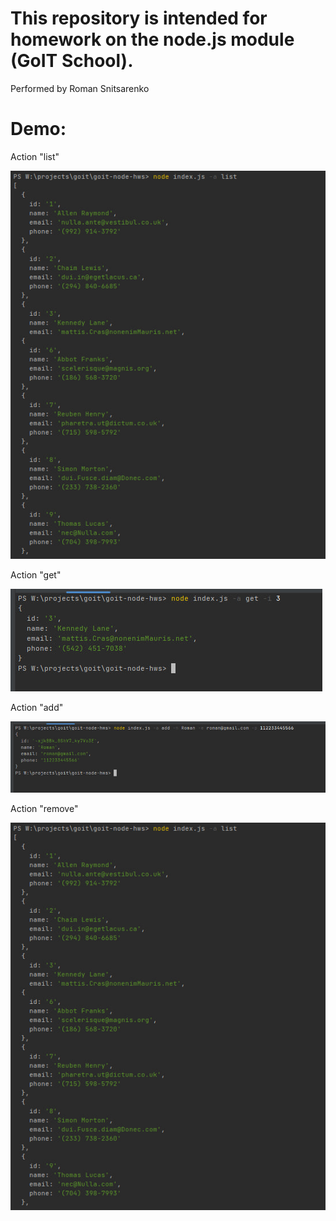 # This repository is intended for homework on the node.js module (GoIT School).
Performed by Roman Snitsarenko

# Demo:

Action "list"

![Action "list"](images/1.jpg)

Action "get"

![Action "get"](images/2.jpg)

Action "add"

![Action "add"](images/3.jpg)

Action "remove"

![Action "remove"](images/1.jpg)